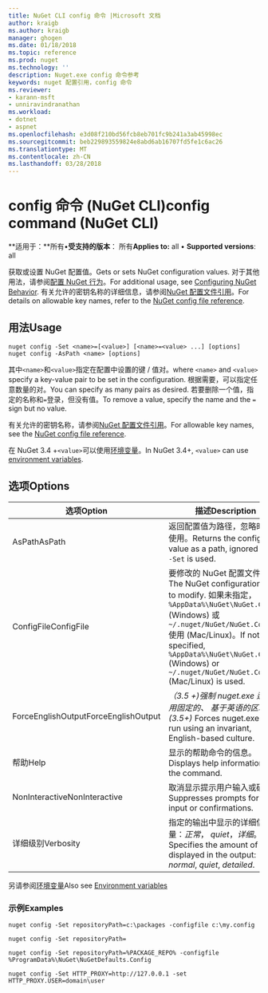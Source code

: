 ```yaml
---
title: NuGet CLI config 命令 |Microsoft 文档
author: kraigb
ms.author: kraigb
manager: ghogen
ms.date: 01/18/2018
ms.topic: reference
ms.prod: nuget
ms.technology: ''
description: Nuget.exe config 命令参考
keywords: nuget 配置引用，config 命令
ms.reviewer:
- karann-msft
- unniravindranathan
ms.workload:
- dotnet
- aspnet
ms.openlocfilehash: e3d08f210bd56fcb8eb701fc9b241a3ab45998ec
ms.sourcegitcommit: beb229893559824e8abd6ab16707fd5fe1c6ac26
ms.translationtype: MT
ms.contentlocale: zh-CN
ms.lasthandoff: 03/28/2018
---
```

# <a name="config-command-nuget-cli"></a><span data-ttu-id="81bda-104">config 命令 (NuGet CLI)</span><span class="sxs-lookup"><span data-stu-id="81bda-104">config command (NuGet CLI)</span></span>

<span data-ttu-id="81bda-105">**适用于：**所有&bullet;**受支持的版本**： 所有</span><span class="sxs-lookup"><span data-stu-id="81bda-105">**Applies to:** all &bullet; **Supported versions**: all</span></span>

<span data-ttu-id="81bda-106">获取或设置 NuGet 配置值。</span><span class="sxs-lookup"><span data-stu-id="81bda-106">Gets or sets NuGet configuration values.</span></span> <span data-ttu-id="81bda-107">对于其他用法，请参阅[配置 NuGet 行为](../consume-packages/configuring-nuget-behavior.md)。</span><span class="sxs-lookup"><span data-stu-id="81bda-107">For additional usage, see [Configuring NuGet Behavior](../consume-packages/configuring-nuget-behavior.md).</span></span> <span data-ttu-id="81bda-108">有关允许的密钥名称的详细信息，请参阅[NuGet 配置文件引用](../reference/nuget-config-file.md)。</span><span class="sxs-lookup"><span data-stu-id="81bda-108">For details on allowable key names, refer to the [NuGet config file reference](../reference/nuget-config-file.md).</span></span>

## <a name="usage"></a><span data-ttu-id="81bda-109">用法</span><span class="sxs-lookup"><span data-stu-id="81bda-109">Usage</span></span>

```cli
nuget config -Set <name>=[<value>] [<name>=<value> ...] [options]
nuget config -AsPath <name> [options]
```

<span data-ttu-id="81bda-110">其中`<name>`和`<value>`指定在配置中设置的键 / 值对。</span><span class="sxs-lookup"><span data-stu-id="81bda-110">where `<name>` and `<value>` specify a key-value pair to be set in the configuration.</span></span> <span data-ttu-id="81bda-111">根据需要，可以指定任意数量的对。</span><span class="sxs-lookup"><span data-stu-id="81bda-111">You can specify as many pairs as desired.</span></span> <span data-ttu-id="81bda-112">若要删除一个值，指定的名称和`=`登录，但没有值。</span><span class="sxs-lookup"><span data-stu-id="81bda-112">To remove a value, specify the name and the `=` sign but no value.</span></span>

<span data-ttu-id="81bda-113">有关允许的密钥名称，请参阅[NuGet 配置文件引用](../reference/nuget-config-file.md)。</span><span class="sxs-lookup"><span data-stu-id="81bda-113">For allowable key names, see the [NuGet config file reference](../reference/nuget-config-file.md).</span></span>

<span data-ttu-id="81bda-114">在 NuGet 3.4 +`<value>`可以使用[环境变量](cli-ref-environment-variables.md)。</span><span class="sxs-lookup"><span data-stu-id="81bda-114">In NuGet 3.4+, `<value>` can use [environment variables](cli-ref-environment-variables.md).</span></span>

## <a name="options"></a><span data-ttu-id="81bda-115">选项</span><span class="sxs-lookup"><span data-stu-id="81bda-115">Options</span></span>

| <span data-ttu-id="81bda-116">选项</span><span class="sxs-lookup"><span data-stu-id="81bda-116">Option</span></span> | <span data-ttu-id="81bda-117">描述</span><span class="sxs-lookup"><span data-stu-id="81bda-117">Description</span></span> |
| --- | --- |
| <span data-ttu-id="81bda-118">AsPath</span><span class="sxs-lookup"><span data-stu-id="81bda-118">AsPath</span></span> | <span data-ttu-id="81bda-119">返回配置值为路径，忽略时`-Set`使用。</span><span class="sxs-lookup"><span data-stu-id="81bda-119">Returns the config value as a path, ignored when `-Set` is used.</span></span> |
| <span data-ttu-id="81bda-120">ConfigFile</span><span class="sxs-lookup"><span data-stu-id="81bda-120">ConfigFile</span></span> | <span data-ttu-id="81bda-121">要修改的 NuGet 配置文件。</span><span class="sxs-lookup"><span data-stu-id="81bda-121">The NuGet configuration file to modify.</span></span> <span data-ttu-id="81bda-122">如果未指定， `%AppData%\NuGet\NuGet.Config` (Windows) 或`~/.nuget/NuGet/NuGet.Config`使用 (Mac/Linux)。</span><span class="sxs-lookup"><span data-stu-id="81bda-122">If not specified, `%AppData%\NuGet\NuGet.Config` (Windows) or `~/.nuget/NuGet/NuGet.Config` (Mac/Linux) is used.</span></span>|
| <span data-ttu-id="81bda-123">ForceEnglishOutput</span><span class="sxs-lookup"><span data-stu-id="81bda-123">ForceEnglishOutput</span></span> | <span data-ttu-id="81bda-124">*（3.5 +)*强制 nuget.exe 运行使用固定的、 基于英语的区域性。</span><span class="sxs-lookup"><span data-stu-id="81bda-124">*(3.5+)* Forces nuget.exe to run using an invariant, English-based culture.</span></span> |
| <span data-ttu-id="81bda-125">帮助</span><span class="sxs-lookup"><span data-stu-id="81bda-125">Help</span></span> | <span data-ttu-id="81bda-126">显示的帮助命令的信息。</span><span class="sxs-lookup"><span data-stu-id="81bda-126">Displays help information for the command.</span></span> |
| <span data-ttu-id="81bda-127">NonInteractive</span><span class="sxs-lookup"><span data-stu-id="81bda-127">NonInteractive</span></span> | <span data-ttu-id="81bda-128">取消显示提示用户输入或确认。</span><span class="sxs-lookup"><span data-stu-id="81bda-128">Suppresses prompts for user input or confirmations.</span></span> |
| <span data-ttu-id="81bda-129">详细级别</span><span class="sxs-lookup"><span data-stu-id="81bda-129">Verbosity</span></span> | <span data-ttu-id="81bda-130">指定的输出中显示的详细信息量：*正常*， *quiet*，*详细*。</span><span class="sxs-lookup"><span data-stu-id="81bda-130">Specifies the amount of detail displayed in the output: *normal*, *quiet*, *detailed*.</span></span> |

<span data-ttu-id="81bda-131">另请参阅[环境变量](cli-ref-environment-variables.md)</span><span class="sxs-lookup"><span data-stu-id="81bda-131">Also see [Environment variables](cli-ref-environment-variables.md)</span></span>

### <a name="examples"></a><span data-ttu-id="81bda-132">示例</span><span class="sxs-lookup"><span data-stu-id="81bda-132">Examples</span></span>

```cli
nuget config -Set repositoryPath=c:\packages -configfile c:\my.config

nuget config -Set repositoryPath=

nuget config -Set repositoryPath=%PACKAGE_REPO% -configfile %ProgramData%\NuGet\NuGetDefaults.Config

nuget config -Set HTTP_PROXY=http://127.0.0.1 -set HTTP_PROXY.USER=domain\user
```
